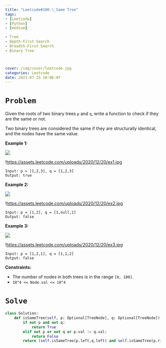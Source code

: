 ```yaml
---
title: "Leetcode#100.\_Same Tree"
tags:
- [Leetcode]
- [Python]
- [medium]

- Tree
- Depth-First Search
- Breadth-First Search
- Binary Tree



cover: /img/cover/leetcode.jpg
categories: Leetcode
date: 2023-07-25 10:06:07
---
```

# `Problem`

Given the roots of two binary trees `p` and `q`, write a function to check if they are the same or not.

Two binary trees are considered the same if they are structurally identical, and the nodes have the same value.

**Example 1:**

![](https://assets.leetcode.com/uploads/2020/12/20/ex1.jpg)

!https://assets.leetcode.com/uploads/2020/12/20/ex1.jpg

```
Input: p = [1,2,3], q = [1,2,3]
Output: true

```

**Example 2:**

![](https://assets.leetcode.com/uploads/2020/12/20/ex2.jpg)

!https://assets.leetcode.com/uploads/2020/12/20/ex2.jpg

```
Input: p = [1,2], q = [1,null,2]
Output: false

```

**Example 3:**

![](https://assets.leetcode.com/uploads/2020/12/20/ex3.jpg)

!https://assets.leetcode.com/uploads/2020/12/20/ex3.jpg

```
Input: p = [1,2,1], q = [1,1,2]
Output: false

```

**Constraints:**

- The number of nodes in both trees is in the range `[0, 100]`.
- `10^4 <= Node.val <= 10^4`

# `Solve`

```python
class Solution:
    def isSameTree(self, p: Optional[TreeNode], q: Optional[TreeNode]) -> bool:
        if not p and not q:
            return True
        elif not p or not q or p.val != q.val:
            return False
        return (self.isSameTree(p.left,q.left) and self.isSameTree(p.right,q.right))
```